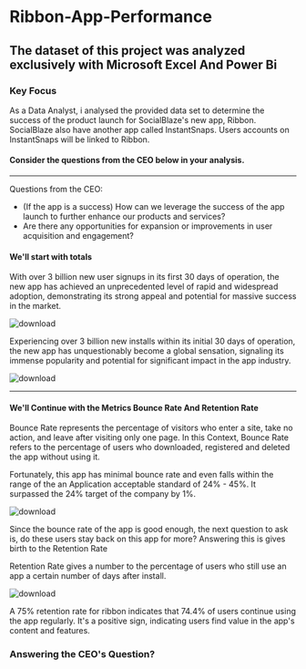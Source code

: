 # Ribbon-App-Performance
The dataset of this project was analyzed exclusively with Microsoft Excel And Power Bi							
---
### Key Focus
As a Data Analyst, i analysed the provided data set to determine the success of the product launch for SocialBlaze's new app, Ribbon. SocialBlaze also have another app called InstantSnaps. Users accounts on InstantSnaps will be linked to Ribbon.
						
#### Consider the questions from the CEO below in your analysis.
---
Questions from the CEO:	
- (If the app is a success) How can we leverage the success of the app launch to further enhance our products and services?
- Are there any opportunities for expansion or improvements in user acquisition and engagement?						

#### We'll start with totals
With over 3 billion new user signups in its first 30 days of operation, the new app has achieved an unprecedented level of rapid and widespread adoption, demonstrating its strong appeal and potential for massive success in the market.

![download](https://github.com/Shregs-Data/Ribbon-App-Performance/assets/119749875/509d287c-1e43-41b6-847e-946810f2e520)

Experiencing over 3 billion new installs within its initial 30 days of operation, the new app has unquestionably become a global sensation, signaling its immense popularity and potential for significant impact in the app industry.

![download](https://github.com/Shregs-Data/Ribbon-App-Performance/assets/119749875/05a7b1cb-f4d1-4470-aa68-d23d362e0e73)

---
#### We'll Continue with the Metrics Bounce Rate And Retention Rate

Bounce Rate represents the percentage of visitors who enter a site, take no action, and leave after visiting only one page. In this Context, Bounce Rate refers to the percentage of users who downloaded, registered and deleted the app without using it.

Fortunately, this app has minimal bounce rate and even falls within the range of the an Application acceptable standard of 24% - 45%. It surpassed the 24% target of the company by 1%.

![download](https://github.com/Shregs-Data/Ribbon-App-Performance/assets/119749875/2d79f76c-f223-42f7-abd5-79ab25899e35)


Since the bounce rate of the app is good enough, the next question to ask is, do these users stay back on this app for more? Answering this is gives birth to the Retention Rate

Retention Rate gives a number to the percentage of users who still use an app a certain number of days after install.

![download](https://github.com/Shregs-Data/Ribbon-App-Performance/assets/119749875/74945b29-0ed1-4a78-abbc-08f20f16f8a8)

A 75% retention rate for ribbon indicates that 74.4% of users continue using the app regularly. It's a positive sign, indicating users find value in the app's content and features.


### Answering the CEO's Question?
``` (If the app is a success) How can we leverage the success of the app launch to further enhance our products and services?












